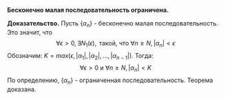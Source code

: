 **Бесконечно малая последовательность ограничена.** 

**Доказательство.**
Пусть $\{\alpha_{n}\}$ - бесконечно малая последовательность. Это значит, что
$$
\forall \epsilon>0, \exists N_{1}(\epsilon), \text{ такой, что } \forall n\ge N, |\alpha_{n}|<\epsilon
$$
Обозначим: $K =max(\epsilon,|\alpha_{1}|,|\alpha_{2}|,\dots,|\alpha_{n-1}|)$. Тогда:
$$
\forall \epsilon>0 \text{ и } \forall n\ge N, |\alpha_{n}|<K
$$
По определению, $\{\alpha_{n}\}$ - ограниченная последовательность. Теорема доказана.